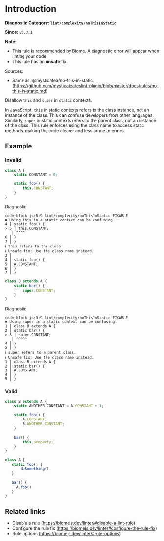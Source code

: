 # Introduction

**Diagnostic Category: `lint/complexity/noThisInStatic`**

**Since**: `v1.3.1`

**Note**:
- This rule is recommended by Biome. A diagnostic error will appear when linting your code.
- This rule has an **unsafe** fix.

Sources: 
- Same as: @mysticatea/no-this-in-static (https://github.com/mysticatea/eslint-plugin/blob/master/docs/rules/no-this-in-static.md)

Disallow `this` and `super` in `static` contexts.

In JavaScript, `this` in static contexts refers to the class instance, not an instance of the class. This can confuse developers from other languages. Similarly, `super` in static contexts refers to the parent class, not an instance of the class. This rule enforces using the class name to access static methods, making the code clearer and less prone to errors.

## Example

### Invalid

```js
class A {
    static CONSTANT = 0;

    static foo() {
        this.CONSTANT;
    }
}
```

Diagnostic:
```
code-block.js:5:9 lint/complexity/noThisInStatic FIXABLE
✖ Using this in a static context can be confusing.
4 │ static foo() {
> 5 │ this.CONSTANT;
   │ ^^^^
6 │ }
7 │ }
ℹ this refers to the class.
ℹ Unsafe fix: Use the class name instead.
3 │
4 │ static foo() {
5 │ A.CONSTANT;
6 │ }
7 │ }
```

```js
class B extends A {
    static bar() {
        super.CONSTANT;
    }
}
```

Diagnostic:
```
code-block.js:3:9 lint/complexity/noThisInStatic FIXABLE
✖ Using super in a static context can be confusing.
1 │ class B extends A {
2 │ static bar() {
> 3 │ super.CONSTANT;
   │ ^^^^^
4 │ }
5 │ }
ℹ super refers to a parent class.
ℹ Unsafe fix: Use the class name instead.
1 │ class B extends A {
2 │ static bar() {
3 │ A.CONSTANT;
4 │ }
5 │ }
```

### Valid

```js
class B extends A {
    static ANOTHER_CONSTANT = A.CONSTANT + 1;

    static foo() {
        A.CONSTANT;
        B.ANOTHER_CONSTANT;
    }

    bar() {
        this.property;
    }
}
```

```js
class A {
   static foo() {
       doSomething()
   }

   bar() {
     A.foo()
   }
}
```

## Related links

- Disable a rule (https://biomejs.dev/linter/#disable-a-lint-rule)
- Configure the rule fix (https://biomejs.dev/linter#configure-the-rule-fix)
- Rule options (https://biomejs.dev/linter/#rule-options)